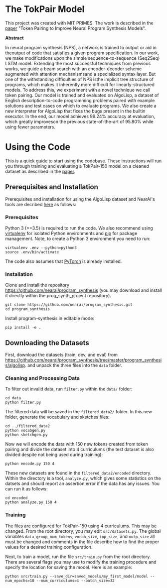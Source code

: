 The TokPair Model
=====
This project was created with MIT PRIMES. The work is described in the [paper](https://math.mit.edu/research/highschool/primes/materials/2020/Yan-Moses.pdf) "Token Pairing to Improve Neural Program Synthesis Models".

**Abstract**

In neural program synthesis (NPS), a network is trained to output or aid in theoutput of code that satisfies a given program specification. In our work, we make modifications upon the simple sequence-to-sequence (Seq2Seq) LSTM model. Extending the most successful techniques from previous works, we guide a beam search with an encoder-decoder scheme augmented with attention mechanismsand a specialized syntax layer. But one of the withstanding difficulties of NPS isthe implicit tree structure of programs, which makes it inherently more difficult for linearly-structured models. To address this, we experiment with a novel technique we call token pairing. Our model is trained and evaluated on AlgoLisp, a dataset of English description-to-code programming problems paired with example solutions and test cases on which to evaluate programs. We also create a new interpreter for AlgoLisp that fixes the bugs present in the builtin executor. In the end, our model achieves 99.24% accuracy at evaluation, which greatly improveson the previous state-of-the-art of 95.80% while using fewer parameters.

# Using the Code
This is a quick guide to start using the codebase. These instructions will run you through training and evaluating a TokPair-150 model on a cleaned dataset as described in the [paper](https://math.mit.edu/research/highschool/primes/materials/2020/Yan-Moses.pdf).
## Prerequisites and Installation
Prerequisites and installation for using the AlgoLisp dataset and NearAI's tools are decribed [here](https://github.com/nearai/program_synthesis) as follows:
### Prerequisites
Python 3 (>=3.5) is required to run the code. We also recommend using  [virtualenv](https://virtualenv.pypa.io/en/stable/)  for isolated Python environments and  [pip](https://pypi.org/project/pip/)  for package management. Note, to create a Python 3 environment you need to run:
```
virtualenv .env --python=python3
source .env/bin/activate
```
The code also assumes that  [PyTorch](https://pytorch.org/)  is already installed.
### Installation

Clone and install the repository https://github.com/nearai/program_synthesis (you may download and install it directly within the prog_synth_project repository).

```
git clone https://github.com/nearai/program_synthesis.git
cd program_synthesis
```

Install program-synthesis in editable mode:

```
pip install -e .
```

## Downloading the Datasets

First, download the datasets (train, dev, and eval) from https://github.com/nearai/program_synthesis/tree/master/program_synthesis/algolisp.
and unpack the three files into the `data` folder.

### Cleaning and Processing Data
To filter out invalid data, run `filter.py` within the `data/` folder:
```
cd data
python filter.py
```
The filtered data will be saved in the `filtered_data2/` folder. In this new folder, generate the vocabulary and sketches files:
```
cd ../filtered_data2
python vocabgen.py
python sketchgen.py
```
Now we will encode the data with 150 new tokens created from token pairing and divide the dataset into 4 curriculums (the test dataset is also divided despite not being used during training):
```
python encode.py 150 4
```
These new datasets are found in the `filtered_data2/encoded` directory. Within the directory is a tool, `analyze.py`, which gives some statistics on the datsets and should report an assertion error if the data has any issues. You can run it as follows:
```
cd encoded
python analyze.py 150 4
```
### Training
The files are configured for TokPair-150 using 4 curriculums. This may be changed. From the root directory, you may edit `src/datasets.py`. The global variables `data_group`, `num_tokens`, `vocab_size`, `inp_size`, and `outp_size` all must be changed and comments in the file describe how to find the proper values for a desired training configuration.

Next, to train a model, run the file `src/train.py` from the root directory. There are several flags you may use to modify the training procedure and specify the location for saving the model. Here is an example:
```
python src/train.py --save_dir=saved_models/my_first_model/model --num_epochs=10 --num_curriculums=4 --batch_size=32
```
